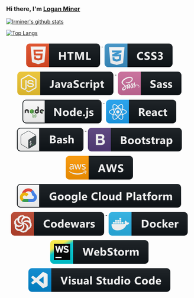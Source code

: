 ### Hi there, I'm [Logan Miner](https://lrminer.github.io)



[![lrminer's github stats](https://github-readme-stats.vercel.app/api?username=lrminer&hide_border=true&include_all_commits=true&count_private=true&theme=react)](https://github.com/anuraghazra/github-readme-stats)


[![Top Langs](https://github-readme-stats.vercel.app/api/top-langs/?username=lrminer&hide_border=true&layout=compact&theme=react)](https://github.com/anuraghazra/github-readme-stats)

<p align="center">
    <a href="#">
        <img src="./svg/dev/languages/html.svg" alt="html badge" style="vertical-align:top; margin:6px 4px;">
    </a>
    <a href="#">
        <img src="./svg/dev/languages/css3.svg" alt="css3 badge" style="vertical-align:top; margin:6px 4px;">
    </a>
    <a href="#">
        <img src="./svg/dev/languages/js.svg" alt="js badge" style="vertical-align:top; margin:6px 4px;">
    </a>
    <a href="#">
        <img src="./svg/dev/languages/sass.svg" alt="sass badge" style="vertical-align:top; margin:6px 4px;">
    </a>
    <a href="#">
        <img src="./svg/dev/frameworks/nodejs.svg" alt="nodejs badge" style="vertical-align:top; margin:6px 4px;">
    </a>
    <a href="#">
        <img src="./svg/dev/frameworks/react.svg" alt="react badge" style="vertical-align:top; margin:6px 4px;">
    </a>
    <a href="#">
        <img src="./svg/dev/tools/bash.svg" alt="bash badge" style="vertical-align:top; margin:6px 4px;">
    </a>
    <a href="#">
        <img src="./svg/dev/frameworks/bootstrap.svg" alt="bootstrap badge" style="vertical-align:top; margin:6px 4px;">
    </a>
    <a href="#">
        <img src="./svg/dev/services/aws.svg" alt="aws badge" style="vertical-align:top; margin:6px 4px;">
    </a>
    <a href="#">
        <img src="./svg/dev/services/google_cloud_platform.svg" alt="google_cloud_platform badge" style="vertical-align:top; margin:6px 4px;">
    </a>
    <a href="https://www.codewars.com/users/lrminer">
        <img src="./svg/dev/services/codewars.svg" alt="codewars badge" style="vertical-align:top; margin:6px 4px;">
    </a>
    <a href="#">
        <img src="./svg/dev/tools/docker.svg" alt="docker badge" style="vertical-align:top; margin:6px 4px;">
    </a>
    <a href="#">
        <img src="./svg/dev/tools/jetbrains_webstorm.svg" alt="jetbrains_webstorm badge" style="vertical-align:top; margin:6px 4px;">
    </a>
    <a href="#">
        <img src="./svg/dev/tools/visualstudio_code.svg" alt="visualstudio_code badge" style="vertical-align:top; margin:6px 4px;">
    </a>
</p>

